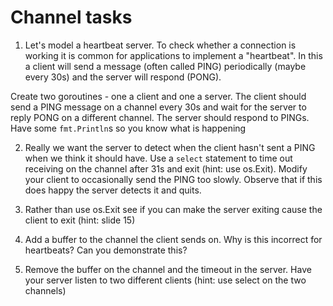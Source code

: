# Channel tasks

1. Let's model a heartbeat server. To check whether a connection is working it is common for applications to implement a "heartbeat". In this a client will send a message (often called PING) periodically (maybe every 30s) and the server will respond (PONG).

Create two goroutines - one a client and one a server. The client should send a PING message on a channel every 30s and wait for the server to reply PONG on a different channel. The server should respond to PINGs. Have some `fmt.Println`s so you know what is happening

2. Really we want the server to detect when the client hasn't sent a PING when we think it should have. Use a `select` statement to time out receiving on the channel after 31s and exit (hint: use os.Exit). Modify your client to occasionally send the PING too slowly. Observe that if this does happy the server detects it and quits.

3. Rather than use os.Exit see if you can make the server exiting cause the client to exit (hint: slide 15)

4. Add a buffer to the channel the client sends on. Why is this incorrect for heartbeats? Can you demonstrate this?

5. Remove the buffer on the channel and the timeout in the server. Have your server listen to two different clients (hint: use select on the two channels)
